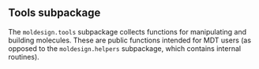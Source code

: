 ## Tools subpackage


The `moldesign.tools` subpackage collects functions for manipulating 
and building molecules. These are public functions intended for
MDT users (as opposed to the `moldesign.helpers` subpackage, which
contains internal routines).